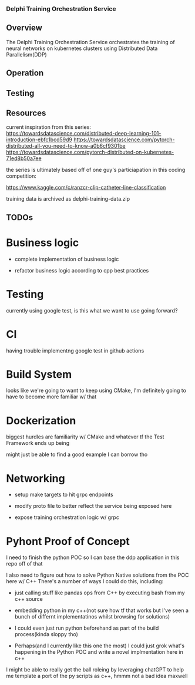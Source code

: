 ### Delphi Training Orchestration Service 

## Overview

The Delphi Training Orchestration Service orchestrates the training of neural networks on kubernetes clusters using Distributed Data Parallelism(DDP)

## Operation 

## Testing 

## Resources

current inspiration from this series: 
https://towardsdatascience.com/distributed-deep-learning-101-introduction-ebfc1bcd59d9
https://towardsdatascience.com/pytorch-distributed-all-you-need-to-know-a0b6cf9301be
https://towardsdatascience.com/pytorch-distributed-on-kubernetes-71ed8b50a7ee

the series is ultimately based off of one guy's particiapation in this coding competition:

https://www.kaggle.com/c/ranzcr-clip-catheter-line-classification

training data is archived as delphi-training-data.zip

## TODOs 

# Business logic 

* complete implementation of business logic 

* refactor business logic according to cpp best practices

# Testing 

currently using google test, is this what we want to use going forward?

# CI 

having trouble implementng google test in github actions 

# Build System

looks like we're going to want to keep using CMake, I'm definitely going to have to become more familiar w/ that

# Dockerization 

biggest hurdles are familiarity w/ CMake and whatever tf the Test Framework ends up being 

might just be able to find a good example I can borrow tho 

# Networking

* setup make targets to hit grpc endpoints

* modify proto file to better reflect the service being exposed here

* expose training orchestration logic w/ grpc

# Pyhont Proof of Concept

I need to finish the python POC so I can base the ddp application in this repo off of that

I also need to figure out how to solve Python Native solutions from the POC here w/ C++
There's a number of ways I could do this, including:

* just calling stuff like pandas ops from C++ by executing bash from my c++ source

* embedding python in my c++(not sure how tf that works but I've seen a bunch of differnt implementatinos whilst browsing for solutions)

* I could even just run python beforehand as part of the build process(kinda sloppy tho)

* Perhaps(and I currently like this one the most) I could just grok what's happening in the Python POC 
and write a novel implmentation here in c++

I might be able to really get the ball roleing by leveraging chatGPT to help me template a port of the py scripts as c++, hmmm not a bad idea maxwell